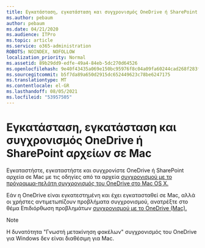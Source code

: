 ```yaml
---
title: Εγκατάσταση, εγκατάσταση και συγχρονισμός OneDrive ή SharePoint αρχείων σε Mac
ms.author: pebaum
author: pebaum
ms.date: 04/21/2020
ms.audience: ITPro
ms.topic: article
ms.service: o365-administration
ROBOTS: NOINDEX, NOFOLLOW
localization_priority: Normal
ms.assetid: 89b29dd9-edfe-49a4-84eb-5dc270d64526
ms.openlocfilehash: 9e40f43435a069e150bc95976f8c04a09fa60244cad268f283f326c1df363704
ms.sourcegitcommit: b5f7da89a650d2915dc652449623c78be6247175
ms.translationtype: MT
ms.contentlocale: el-GR
ms.lasthandoff: 08/05/2021
ms.locfileid: "53957505"
---
```

# <a name="install-setup-and-sync-onedrive-or-sharepoint-files-on-mac"></a>Εγκατάσταση, εγκατάσταση και συγχρονισμός OneDrive ή SharePoint αρχείων σε Mac 

Εγκαταστήστε, εγκαταστήστε και συγχρονίστε OneDrive ή SharePoint αρχεία σε Mac με τις οδηγίες από τα αρχεία [συγχρονισμού με το πρόγραμμα-πελάτη συγχρονισμός του OneDrive στο Mac OS X.](https://support.office.com/article/sync-files-with-the-onedrive-sync-client-on-mac-os-x-d11b9f29-00bb-4172-be39-997da46f913f)

Εάν η OneDrive είναι εγκατεστημένη και έχει εγκατασταθεί σε Mac, αλλά οι χρήστες αντιμετωπίζουν προβλήματα συγχρονισμού, ανατρέξτε στο θέμα Επιδιόρθωση προβλημάτων [συγχρονισμού με το OneDrive (Mac).](https://support.office.com/article/fix-onedrive-sync-problems-on-a-mac-af3012d7-13ec-4ac9-bbb1-ebcd2a0cd756)

> [!NOTE]
> Η δυνατότητα "Γνωστή μετακίνηση φακέλων" συγχρονισμός του OneDrive για Windows δεν είναι διαθέσιμη για Mac.




